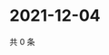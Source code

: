 # 2021-12-04

共 0 条

<!-- BEGIN WEIBO -->
<!-- 最后更新时间 Sat Dec 04 2021 17:08:57 GMT+0800 (China Standard Time) -->

<!-- END WEIBO -->
